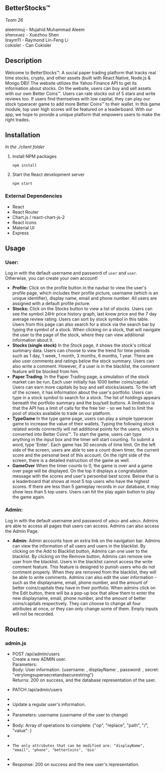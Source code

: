 
## BetterStocks™

*Team 26*

aleemmuj - Mujahid Muhammad Aleem  
shenxuez - Xuezhou Shen  
liraym11 - Raymond Lin-Feng Li  
cokisler - Can Cokisler

## Description

Welcome to BetterStocks™: A social paper trading platform that tracks real time stocks, crypto, and other assets (built with React Native, Node.js & Mongo DB)! The website utilizes the Yahoo Finance API to get its information about stocks. On the website, users can buy and sell assets with our own Better Coins™. Users can rate stocks out of 5 stars and write reviews too. If users find themselves with low capital, they can play our stock typeracer game to add more Better Coins™ to their wallet. In this game module, top user high scores will be featured on a leaderboard. With our app, we hope to provide a unique platform that empowers users to make the right trades. 


## Installation

*In the ./client folder*

1.  Install NPM packages
   
    ```
    npm install
    ```

1.  Start the React development server 

    ```
    npm start
    ```

### External Dependencies

*   React
*   React Router
*   Chart.js / react-chart-js-2
*   React Icons
*   Material UI
*   Express

## Usage

### User:

Log in with the default username and password of `user` and `user`. Otherwise, you can create your own account!

+ **Profile:** Click on the profile button in the navbar to view the user's profile page, which includes their profile picture, username (which is an unique identifier), display name, email and phone number. All users are assigned with a 
default profile picture.
+ **Stocks:**  Click on the Stocks button to view a list of stocks. Users can see the symbol 24Hr price history graph, last know price and the 7 day average review rating. Users can sort by stock symbol in this table. Users from this page can also search for a stock via the search bar by typing the symbol of a stock. When clicking on a stock, that will navigate the user to the page of the stock, where they can view additional information about it.
+ **Stocks (single stock)** In the Stock page, it shows the stock's critical summary data. Users can choose to view the trend for time periods such as 1 day, 1 week, 1 month, 3 months, 6 months, 1 year. There are also user comments and ratings below the stock summary. Users can also write a comment. However, if a user is in the blacklist, the comment feature will be blocked from him.
+ **Paper Trading**: In the Paper Trading page, a simulation of the stock market can be run. Each user initially has 1000 better coins/capital. Users can earn more capitals by buy and sell stocks/assets. To the left of the screen, it has information about the user's portfolio. Users can type in a stock symbol to search for a stock. The list of holdings appears beneath the portfolio summary and the buy/sell buttons. A limitation is that the API has a limit of calls for the free tier - so we had to limit the pool of stocks available to trade on our platform.
+ **TypeGame** In the type game page, users can play a simple typeracer game to increase the value of their wallets. Typing the following stock related words conrrectly will net additional points for the users, which is converted into Better Coins™. To start the game, users can type anything in the input box and the timer will start counting. To submit a word, type 'Enter'. Each game has 30 seconds of time limit. On the left side of the screen, users are able to see a count down timer, the current score and the personal best of this account. On the right side of the screen,
there is a detailed instruction of the game as well.
+ **GameOver**
When the timer counts to 0, the game is over and a game over page will be displayed. On the top it displays a 
congratulation message with the scores and user's personbal best score. Below that is a leaderboard that shows at most 5 top users who have the highest scores. If there are less than 5 gameplay records in our database, it may show less than 5 top users. Users can hit the play again button to play the game again.

### Admin:

Log in with the default username and password of `admin` and `admin`. Admins are able to access all pages that users can access. Admins can also access the Admin Page.

+ **Admin:** Admin accounts have an extra link on the navigation bar. Admins can view the information of all users and users in the blacklist. By clicking on the Add to Blacklist button, Admins can one user to the blacklist. By clicking on the Remove button, Admins can remove one user from the blacklist. Users in the blacklist cannot access the write comment feature. This feature is designed to punish users who do not comment properly. When they are removed from the blacklist, they will be able to write comments. Admins can also edit the user information - such as the displayname, email, phone number, and the amount of better coins/capitals they have in their portfolio. When admins click on the Edit button, there will ba a pop-up box that allow them to enter the new displayname, email, phone number, and the amount of better coins/capitals respectively. They can choose to change all four attributes at once, or they can only change some of them. Empty inputs will not be recorded.


## Routes:

 ### admin.js


 + POST /api/admin/users  
Create a new ADMIN user.  
Parameters:  
Body: User information. {username: <username>, displayName: <display name>, password: <password>, secret: "verylongsupersecretandsecurestring"}  
 Returns: 200 on success, and the database representation of the user.

 + PATCH /api/admin/users
 * 
 * Update a regular user's information.
 * 
 * Parameters: username (username of the user to change)
 * 
 * Body: Array of operations to complete: {"op", "replace", "path", "/<attribute to replace>", "value": <new value>}
 * 
 *     The only attributes that can be modified are: "displayName", "email", "phone", "betterCoins", 'bio'
 * 
 * Response: 200 on success and the new user's representation.
